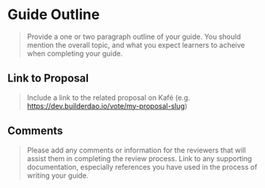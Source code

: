 # Guide Outline

> Provide a one or two paragraph outline of your guide. You should mention the overall topic, and what you expect learners to acheive when completing your guide.

## Link to Proposal

> Include a link to the related proposal on Kafé (e.g. <https://dev.builderdao.io/vote/my-proposal-slug>)

## Comments

> Please add any comments or information for the reviewers that will assist them in completing the review process. Link to any supporting documentation, especially references you have used in the process of writing your guide.
